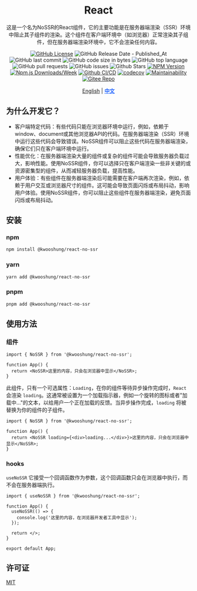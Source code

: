 <div align="center">

# React

这是一个名为NoSSR的React组件，它的主要功能是在服务器端渲染（SSR）环境中阻止其子组件的渲染。这个组件在客户端环境中（如浏览器）正常渲染其子组件，但在服务器端渲染环境中，它不会渲染任何内容。

[![GitHub License](https://img.shields.io/github/license/kwooshung/react-no-ssr?labelColor=272e3b&color=165dff)](LICENSE)
![GitHub Release Date - Published_At](https://img.shields.io/github/release-date/kwooshung/react-no-ssr?labelColor=272e3b&color=00b42A&logo=github)
![GitHub last commit](https://img.shields.io/github/last-commit/kwooshung/react-no-ssr?labelColor=272e3b&color=165dff)
![GitHub code size in bytes](https://img.shields.io/github/languages/code-size/kwooshung/react-no-ssr?labelColor=272e3b&color=165dff)
![GitHub top language](https://img.shields.io/github/languages/top/kwooshung/react-no-ssr?labelColor=272e3b&color=165dff)
![GitHub pull requests](https://img.shields.io/github/issues-pr/kwooshung/react-no-ssr?labelColor=272e3b&color=165dff)
![GitHub issues](https://img.shields.io/github/issues/kwooshung/react-no-ssr?labelColor=272e3b&color=165dff)
![Github Stars](https://img.shields.io/github/stars/kwooshung/react-no-ssr?labelColor=272e3b&color=165dff)
[![NPM Version](https://img.shields.io/npm/v/@kwooshung/react-no-ssr?labelColor=272e3b&color=165dff)](https://www.npmjs.com/package/@kwooshung/react-no-ssr)
[![Npm.js Downloads/Week](https://img.shields.io/npm/dw/%40kwooshung%2Freact-no-ssr?labelColor=272e3b&labelColor=272e3b&color=165dff&logo=npm)](https://www.npmjs.com/package/@kwooshung/react-no-ssr)
[![Github CI/CD](https://github.com/kwooshung/react-no-ssr/actions/workflows/ci.yml/badge.svg)](https://github.com/kwooshung/react-no-ssr/actions/)
[![codecov](https://codecov.io/gh/kwooshung/react-no-ssr/graph/badge.svg?token=VVZJE7H0KD)](https://codecov.io/gh/kwooshung/react-no-ssr)
[![Maintainability](https://api.codeclimate.com/v1/badges/325d0881b1ca19165d35/maintainability)](https://codeclimate.com/github/kwooshung/react-no-ssr/maintainability/)
[![Gitee Repo](https://img.shields.io/badge/Gitee-react--overlay--scrollbars--smooth-165dff?logo=gitee)](https://gitee.com/kwooshung/react-no-ssr/)

<p align="center">
    <a href="README.md">English</a> | 
    <a href="README.zh-CN.md" style="font-weight:700;color:#165dff;text-decoration:underline;">中文</a>
</p>
</div>

## 为什么开发它？

- 客户端特定代码：有些代码只能在浏览器环境中运行，例如，依赖于window、document或其他浏览器API的代码。在服务器端渲染（SSR）环境中运行这些代码会导致错误。NoSSR组件可以阻止这些代码在服务器端渲染，确保它们只在客户端环境中运行。
- 性能优化：在服务器端渲染大量的组件或复杂的组件可能会导致服务器负载过大，影响性能。使用NoSSR组件，你可以选择只在客户端渲染一些非关键的或资源密集型的组件，从而减轻服务器负载，提高性能。
- 用户体验：有些组件在服务器端渲染后可能需要在客户端再次渲染，例如，依赖于用户交互或浏览器尺寸的组件。这可能会导致页面闪烁或布局抖动，影响用户体验。使用NoSSR组件，你可以阻止这些组件在服务器端渲染，避免页面闪烁或布局抖动。

## 安装

### npm

```bash
npm install @kwooshung/react-no-ssr
```

### yarn

```bash
yarn add @kwooshung/react-no-ssr
```

### pnpm

```bash
pnpm add @kwooshung/react-no-ssr
```

## 使用方法

### 组件

```tsx
import { NoSSR } from '@kwooshung/react-no-ssr';

function App() {
  return <NoSSR>这里的内容，只会在浏览器中显示</NoSSR>;
}
```

此组件，只有一个可选属性：`Loading`，在你的组件等待异步操作完成时，`React` 会渲染 `loading`。这通常被设置为一个加载指示器，例如一个旋转的图标或者"加载中..."的文本，以给用户一个正在加载的反馈。当异步操作完成，`loading` 将被替换为你的组件的子组件。

```tsx
import { NoSSR } from '@kwooshung/react-no-ssr';

function App() {
  return <NoSSR loading={<div>loading...</div>}>这里的内容，只会在浏览器中显示</NoSSR>;
}
```

### hooks

`useNoSSR` 它接受一个回调函数作为参数，这个回调函数只会在浏览器中执行，而不会在服务器端执行。

```tsx
import { useNoSSR } from '@kwooshung/react-no-ssr';

function App() {
  useNoSSR(() => {
    console.log('这里的内容，在浏览器开发者工具中显示');
  });

  return </>;
}

export default App;
```

## 许可证

[MIT](LICENSE)
